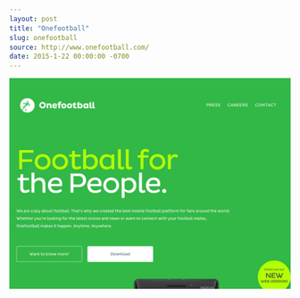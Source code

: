 ```yaml
---
layout: post 
title: "Onefootball"
slug: onefootball
source: http://www.onefootball.com/
date: 2015-1-22 00:00:00 -0700
---
```


<img src="/screenshots/onefootball.jpg">
